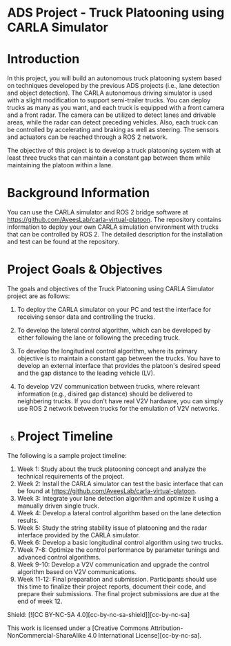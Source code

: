 # ADS Project - Truck Platooning using CARLA Simulator



# Introduction

In this project, you will build an autonomous truck platooning system based on techniques developed by the previous ADS projects (i.e., lane detection and object detection). The CARLA autonomous driving simulator is used with a slight modification to support semi-trailer trucks. You can deploy trucks as many as you want, and each truck is equipped with a front camera and a front radar. The camera can be utilized to detect lanes and drivable areas, while the radar can detect preceding vehicles. Also, each truck can be controlled by accelerating and braking as well as steering. The sensors and actuators can be reached through a ROS 2 network.

The objective of this project is to develop a truck platooning system with at least three trucks that can maintain a constant gap between them while maintaining the platoon within a lane.


# Background Information

You can use the CARLA simulator and ROS 2 bridge software at https://github.com/AveesLab/carla-virtual-platoon. The repository contains information to deploy your own CARLA simulation environment with trucks that can be controlled by ROS 2. The detailed description for the installation and test can be found at the repository.


# Project Goals & Objectives

The goals and objectives of the Truck Platooning using CARLA Simulator project are as follows:

1. To deploy the CARLA simulator on your PC and test the interface for receiving sensor data and controlling the trucks.
2. To develop the lateral control algorithm, which can be developed by either following the lane or following the preceding truck.
3. To develop the longitudinal control algorithm, where its primary objective is to maintain a constant gap between the trucks. You have to develop an external interface that provides the platoon's desired speed and the gap distance to the leading vehicle (LV).
4. To develop V2V communication between trucks, where relevant information (e.g., disired gap distance) should be delivered to neighbering trucks. If you don't have real V2V hardware, you can simply use ROS 2 network between trucks for the emulation of V2V networks.

5. # Project Timeline

The following is a sample project timeline:

1. Week 1: Study about the truck platooning concept and analyze the technical requirements of the project.
2. Week 2: Install the CARLA simulator can test the basic interface that can be found at https://github.com/AveesLab/carla-virtual-platoon.
3. Week 3: Integrate your lane detection algorithm and optimize it using a manually driven single truck.
4. Week 4: Develop a lateral control algorithm based on the lane detection results.
5. Week 5: Study the string stability issue of platooning and the radar interface provided by the CARLA simulator.
6. Week 6: Develop a basic longitudinal control algorithm using two trucks.
7. Week 7-8: Optimize the control performance by parameter tunings and advanced control algorithms.
8. Week 9-10: Develop a V2V communication and upgrade the control algorithm based on V2V communications.
9. Week 11-12: Final preparation and submission. Participants should use this time to finalize their project reports, document their code, and prepare their submissions. The final project submissions are due at the end of week 12.

Shield: [![CC BY-NC-SA 4.0][cc-by-nc-sa-shield]][cc-by-nc-sa]

This work is licensed under a
[Creative Commons Attribution-NonCommercial-ShareAlike 4.0 International License][cc-by-nc-sa].
